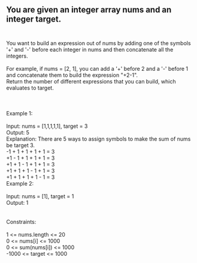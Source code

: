 ## You are given an integer array nums and an integer target. <br> <br> 
You want to build an expression out of nums by adding one of the symbols '+' and '-' before each integer in nums and then concatenate all the integers. <br> <br> 
For example, if nums = [2, 1], you can add a '+' before 2 and a '-' before 1 and concatenate them to build the expression "+2-1". <br> 
Return the number of different expressions that you can build, which evaluates to target. <br> <br> <br> <br> 
Example 1: <br> <br> 
Input: nums = [1,1,1,1,1], target = 3 <br> 
Output: 5 <br> 
Explanation: There are 5 ways to assign symbols to make the sum of nums be target 3. <br> 
-1 + 1 + 1 + 1 + 1 = 3 <br> 
+1 - 1 + 1 + 1 + 1 = 3 <br> 
+1 + 1 - 1 + 1 + 1 = 3 <br> 
+1 + 1 + 1 - 1 + 1 = 3 <br> 
+1 + 1 + 1 + 1 - 1 = 3 <br> 
Example 2: <br> <br> 
Input: nums = [1], target = 1 <br> 
Output: 1 <br> <br> <br> 
Constraints: <br> <br> 
1 <= nums.length <= 20 <br> 
0 <= nums[i] <= 1000 <br> 
0 <= sum(nums[i]) <= 1000 <br> 
-1000 <= target <= 1000 <br> 
